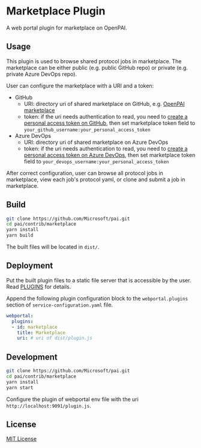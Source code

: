 # Marketplace Plugin

A web portal plugin for marketplace on OpenPAI.

## Usage

This plugin is used to browse shared protocol jobs in marketplace. The marketplace can be either public (e.g. public GitHub repo) or private (e.g. private Azure DevOps repo).

User can configure the marketplace with a URI and a token:
  * GitHub
    * URI: directory uri of shared marketplace on GitHub, e.g. [OpenPAI marketplace](https://github.com/microsoft/pai/tree/master/marketplace-v2)
    * token: if the uri needs authentication to read, you need to [create a personal access token on GitHub](https://help.github.com/en/articles/creating-a-personal-access-token-for-the-command-line), then set marketplace token field to `your_github_username:your_personal_access_token`
  * Azure DevOps
    * URI: directory uri of shared marketplace on Azure DevOps
    * token: if the uri needs authentication to read, you need to [create a personal access token on Azure DevOps](https://docs.microsoft.com/en-us/azure/devops/organizations/accounts/use-personal-access-tokens-to-authenticate?view=azure-devops), then set marketplace token field to `your_devops_username:your_personal_access_token`

After correct configuration, user can browse all protocol jobs in marketplace, view each job's protocol yaml, or clone and submit a job in marketplace.

## Build

```sh
git clone https://github.com/Microsoft/pai.git
cd pai/contrib/marketplace
yarn install
yarn build
```

The built files will be located in `dist/`.

## Deployment

Put the built plugin files to a static file server that is accessible by the user.
Read [PLUGINS](../../docs/webportal/PLUGINS.md#publish) for details.

Append the following plugin configuration block to the `webportal.plugins` section of `service-configuration.yaml` file.

```yaml
webportal:
  plugins:
  - id: marketplace
    title: Marketplace
    uri: # uri of dist/plugin.js
```

## Development

```sh
git clone https://github.com/Microsoft/pai.git
cd pai/contrib/marketplace
yarn install
yarn start
```

Configure the plugin of webportal env file with the uri `http://localhost:9091/plugin.js`.

## License

[MIT License](../../LICENSE)
